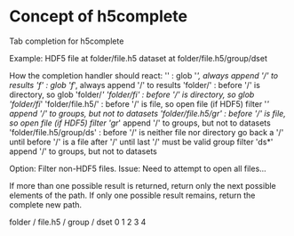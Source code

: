 # Concept of h5complete

Tab completion for h5complete

Example:
HDF5 file at folder/file.h5
dataset at folder/file.h5/group/dset

How the completion handler should react:
''                        : glob '*', always append '/' to results
'f'                       : glob 'f*', always append '/' to results
'folder/'                 : before '/' is directory, so glob 'folder/*'
'folder/fi'               : before '/' is directory, so glob 'folder/fi*'
'folder/file.h5/'         : before '/' is file, so open file (if HDF5)
                            filter '*'
                            append '/' to groups, but not to datasets
'folder/file.h5/gr'       : before '/' is file, so open file (if HDF5)
                            filter 'gr*'
                            append '/' to groups, but not to datasets
'folder/file.h5/group/ds' : before '/' is neither file nor directory
                            go back a '/' until before '/' is a file
                            after '/' until last '/' must be valid group
                            filter 'ds*'
                            append '/' to groups, but not to datasets

Option: Filter non-HDF5 files. Issue: Need to attempt to open all files...

If more than one possible result is returned, return only the next possible
elements of the path. If only one possible result remains, return the complete
new path.


   folder / file.h5 / group / dset
  0       1         2       3      4
